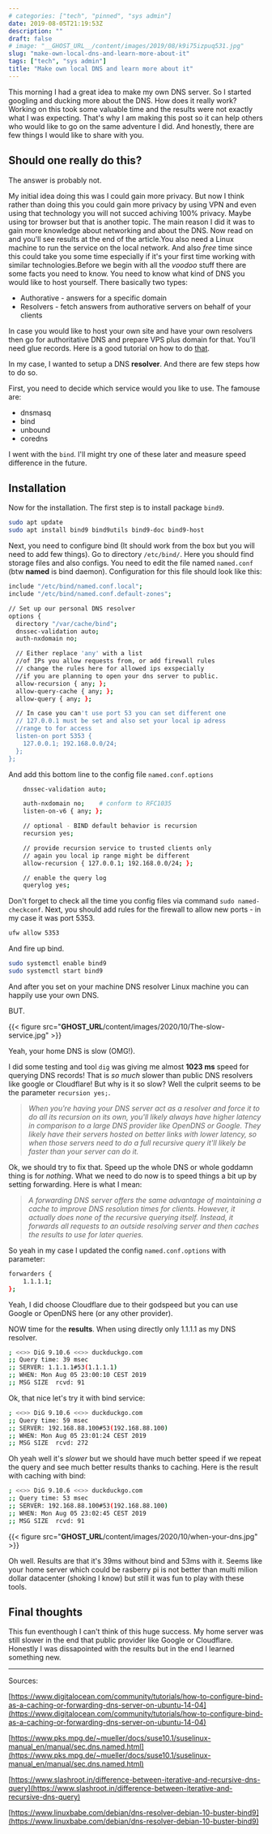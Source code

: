 ```yaml
---
# categories: ["tech", "pinned", "sys admin"]
date: 2019-08-05T21:19:53Z
description: ""
draft: false
# image: "__GHOST_URL__/content/images/2019/08/k9i75izpuq531.jpg"
slug: "make-own-local-dns-and-learn-more-about-it"
tags: ["tech", "sys admin"]
title: "Make own local DNS and learn more about it"
---
```



This morning I had a great idea to make my own DNS server. So I started googling and ducking more about the DNS. How does it really work? Working on this took some valuable time and the results were not exactly what I was expecting. That's why I am making this post so it can help others who would like to go on the same adventure I did. And honestly, there are few things I would like to share with you.

## Should one really do this?

The answer is probably not.

My initial idea doing this was I could gain more privacy. But now I think rather than doing this you could gain more privacy by using VPN and even using that technology you will not succed achiving 100% privacy. Maybe using tor browser  but that is another topic. The main reason I did it was to gain more knowledge about networking and about the DNS. Now read on and you'll see results at the end of the article.You also need a Linux machine to run the service on the local network. And also _free_ time since this could take you some time especially if it's your first time working with similar technologies.Before we begin with all the _voodoo_ stuff there are some facts you need to know. You need to know what kind of DNS you would like to host yourself. There basically two types:

* Authorative - answers for a specific domain
* Resolvers - fetch answers from authorative servers on behalf of your clients

In case you would like to host your own site and have your own resolvers then go for authoritative DNS and prepare VPS plus domain for that. You'll need glue records. Here is a good tutorial on how to do [that](https://zwischenzugs.com/2018/01/26/how-and-why-i-run-my-own-dns-servers/).

In my case, I wanted to setup a DNS **resolver**. And there are few steps how to do so.

First, you need to decide which service  would you like to use. The famouse are:

* dnsmasq
* bind
* unbound
* coredns

I went with the `bind`. I'll might try one of these later and measure speed difference in the future.

## Installation

Now for the installation. The first step is to install package `bind9`.

```bash
sudo apt update
sudo apt install bind9 bind9utils bind9-doc bind9-host
```

Next, you need to configure bind (It should work from the box but you will need to add few things). Go to directory `/etc/bind/`. Here you should find storage files and also configs. You need to edit the file named `named.conf` (btw **named** is bind daemon). Configuration for this file should look like this:

```bash
include "/etc/bind/named.conf.local";
include "/etc/bind/named.conf.default-zones";

// Set up our personal DNS resolver
options {
  directory "/var/cache/bind";
  dnssec-validation auto;
  auth-nxdomain no;

  // Either replace 'any' with a list
  //of IPs you allow requests from, or add firewall rules
  // change the rules here for allowed ips exspecially
  //if you are planning to open your dns server to public.
  allow-recursion { any; };
  allow-query-cache { any; };
  allow-query { any; };

  // In case you can't use port 53 you can set different one
  // 127.0.0.1 must be set and also set your local ip adress
  //range to for access
  listen-on port 5353 {
    127.0.0.1; 192.168.0.0/24;
  };
};
```

And add this bottom line to the config file `named.conf.options`

```bash
    dnssec-validation auto;

    auth-nxdomain no;    # conform to RFC1035
    listen-on-v6 { any; };

    // optional - BIND default behavior is recursion
    recursion yes;

    // provide recursion service to trusted clients only
    // again you local ip range might be different
    allow-recursion { 127.0.0.1; 192.168.0.0/24; };

    // enable the query log
    querylog yes;
```

Don't forget to check all the time you config files via command `sudo named-checkconf`. Next, you should add rules for the firewall to allow new ports - in my case it was port 5353.

```bash
ufw allow 5353
```

And fire up bind.

```bash
sudo systemctl enable bind9
sudo systemctl start bind9
```

And after you set on your machine DNS resolver Linux machine you can happily use your own DNS.

BUT.

{{< figure src="__GHOST_URL__/content/images/2020/10/The-slow-service.jpg" >}}

Yeah, your home DNS is slow (OMG!).

I did some testing and tool `dig` was giving me almost **1023 ms** speed for querying DNS records! That is _so_  _much_ slower than public DNS resolvers like google or Cloudflare! But why is it so slow? Well the culprit seems to be the parameter `recursion yes;`.

<blockquote> <cite>When you're having your DNS server act as a resolver and force it to do all its recursion on its own, you'll likely always have higher latency in comparison to a large DNS provider like OpenDNS or Google. They likely have their servers hosted on better links with lower latency, so when those servers need to do a full recursive query it'll likely be faster than your server can do it.</cite></blockquote>

Ok, we should try to fix that. Speed up the whole DNS or whole goddamn thing is for _nothing_. What we need to do now is to speed things a bit up by setting forwarding. Here is what I mean:

<blockquote><cite> A forwarding DNS server offers the same advantage of maintaining a cache to improve DNS resolution times for clients. However, it actually does none of the recursive querying itself. Instead, it forwards all requests to an outside resolving server and then caches the results to use for later queries.</cite> </blockquote>

So yeah in my case I updated the config `named.conf.options` with parameter:

```bash
forwarders {
    1.1.1.1;
};
```

Yeah, I did choose Cloudflare due to their godspeed but you can use Google or OpenDNS here (or any other provider).

NOW time for the **results**. When using directly only 1.1.1.1 as my DNS resolver.

```bash
; <<>> DiG 9.10.6 <<>> duckduckgo.com
;; Query time: 39 msec
;; SERVER: 1.1.1.1#53(1.1.1.1)
;; WHEN: Mon Aug 05 23:00:10 CEST 2019
;; MSG SIZE  rcvd: 91
```

Ok, that nice let's try it with bind service:

```bash
; <<>> DiG 9.10.6 <<>> duckduckgo.com
;; Query time: 59 msec
;; SERVER: 192.168.88.100#53(192.168.88.100)
;; WHEN: Mon Aug 05 23:01:24 CEST 2019
;; MSG SIZE  rcvd: 272
```

Oh yeah well it's _slower_ but we should have much better speed if we repeat the query and see much better results thanks to caching. Here is the result with caching with bind:

```bash
; <<>> DiG 9.10.6 <<>> duckduckgo.com
;; Query time: 53 msec
;; SERVER: 192.168.88.100#53(192.168.88.100)
;; WHEN: Mon Aug 05 23:02:45 CEST 2019
;; MSG SIZE  rcvd: 91
```

{{< figure src="__GHOST_URL__/content/images/2020/10/when-your-dns.jpg" >}}

Oh well.  Results are that it's 39ms without bind and 53ms with it.  Seems like your home server which could be rasberry pi is not better than multi milion dollar datacenter (shoking I know) but still it was fun to play with these tools.

## Final thoughts

This fun eventhough I can't think of this huge success. My home server was still slower in the end that public provider like Google or Cloudflare.  Honestly I was dissapointed with the results but in the end I learned something new.

---

Sources:

[https://www.digitalocean.com/community/tutorials/how-to-configure-bind-as-a-caching-or-forwarding-dns-server-on-ubuntu-14-04](https://www.digitalocean.com/community/tutorials/how-to-configure-bind-as-a-caching-or-forwarding-dns-server-on-ubuntu-14-04)

[https://www.pks.mpg.de/~mueller/docs/suse10.1/suselinux-manual_en/manual/sec.dns.named.html](https://www.pks.mpg.de/~mueller/docs/suse10.1/suselinux-manual_en/manual/sec.dns.named.html)

[https://www.slashroot.in/difference-between-iterative-and-recursive-dns-query](https://www.slashroot.in/difference-between-iterative-and-recursive-dns-query)

[https://www.linuxbabe.com/debian/dns-resolver-debian-10-buster-bind9](https://www.linuxbabe.com/debian/dns-resolver-debian-10-buster-bind9)
